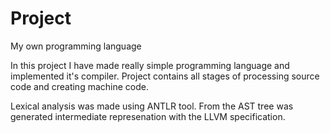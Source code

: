 # Project
My own programming language

In this project I have made really simple programming language and implemented it's compiler. 
Project contains all stages of processing source code and creating machine code.

Lexical analysis was made using ANTLR tool. From the AST tree was generated intermediate represenation with the LLVM specification. 

